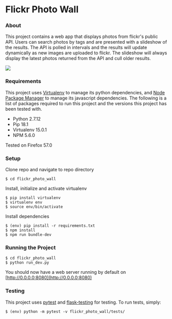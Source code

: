 # Flickr Photo Wall

### About
This project contains a web app that displays photos from flickr's public API. Users can search photos by tags and are presented with a slideshow of the results. The API is polled in intervals and the results will update dynamically as new images are uploaded to flickr. The slideshow will always display the latest photos returned from the API and cull older results.

![](flickr_photo_wall_demo.gif)

### Requirements
This project uses [Virtualenv](https://virtualenv.pypa.io/en/latest/) to manage its python dependencies, and [Node Package Manager](https://www.npmjs.com/) to manage its javascript dependencies. The following is a list of packages required to run this project and the versions this project has been tested with.

* Python 2.7.12
* Pip 18.1
* Virtualenv 15.0.1
* NPM 5.6.0 

Tested on Firefox 57.0

### Setup

Clone repo and navigate to repo directory

```
$ cd flickr_photo_wall
```

Install, initialize and activate virtualenv
```
$ pip install virtualenv
$ virtualenv env
$ source env/bin/activate
```

Install dependencies
```
$ (env) pip install -r requirements.txt
$ npm install
$ npm run bundle-dev
```

### Running the Project
```
$ cd flickr_photo_wall
$ python run_dev.py 
```
You should now have a web server running by default on [http://0.0.0.0:8080](http://0.0.0.0:8080)

### Testing
This project uses [pytest](https://github.com/pytest-dev/pytest) and [flask-testing](https://github.com/jarus/flask-testing) for testing. To run tests, simply:

`$ (env) python -m pytest -v flickr_photo_wall/tests/`

